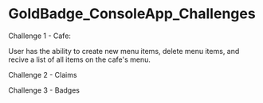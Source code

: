 # GoldBadge_ConsoleApp_Challenges
Challenge 1 - Cafe:

User has the ability to create new menu items, delete menu items, and recive a list of all items on the cafe's menu.

Challenge 2 - Claims

Challenge 3 - Badges
